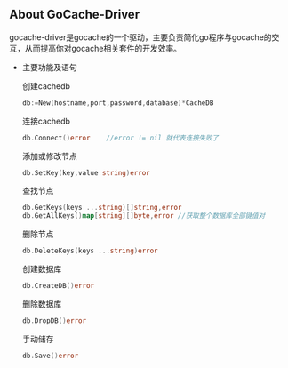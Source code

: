 ## **About GoCache-Driver**
gocache-driver是gocache的一个驱动，主要负责简化go程序与gocache的交互，从而提高你对gocache相关套件的开发效率。
* 主要功能及语句

    创建cachedb
    ```go
    db:=New(hostname,port,password,database)*CacheDB
    ```
    连接cachedb
    ```go
    db.Connect()error    //error != nil 就代表连接失败了
    ```
    添加或修改节点
    ```go
    db.SetKey(key,value string)error
    ```
    查找节点
    ```go
    db.GetKeys(keys ...string)[]string,error
    db.GetAllKeys()map[string][]byte,error //获取整个数据库全部键值对
    ```
    删除节点
    ```go
    db.DeleteKeys(keys ...string)error
    ```
    创建数据库
    ```go
    db.CreateDB()error
    ```
    删除数据库
    ```go
    db.DropDB()error
    ```
    手动储存
    ```go
    db.Save()error
    ```